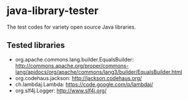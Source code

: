 # java-library-tester
The test codes for variety open source Java libraries.

## Tested libraries
- org.apache.commons.lang.builder.EqualsBuilder: http://commons.apache.org/proper/commons-lang/apidocs/org/apache/commons/lang3/builder/EqualsBuilder.html
- org.codehaus.jackson: http://jackson.codehaus.org/
- ch.lambdaj.Lambda: https://code.google.com/p/lambdaj/
- org.slf4j.Logger: http://www.slf4j.org/
